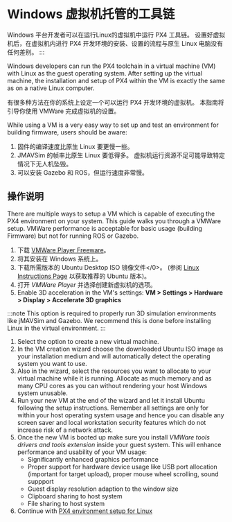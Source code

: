 # Windows 虚拟机托管的工具链

Windows 平台开发者可以在运行Linux的虚拟机中运行 PX4 工具链。 设置好虚拟机后，在虚拟机内进行 PX4 开发环境的安装、设置的流程与原生 Linux 电脑没有任何差别。
:::

Windows developers can run the PX4 toolchain in a virtual machine (VM) with Linux as the guest operating system. After setting up the virtual machine, the installation and setup of PX4 within the VM is exactly the same as on a native Linux computer.

有很多种方法在你的系统上设定一个可以运行 PX4 开发环境的虚拟机。 本指南将引导你使用 VMWare 完成虚拟机的设置。

While using a VM is a very easy way to set up and test an environment for building firmware, users should be aware:
1. 固件的编译速度比原生 Linux 要更慢一些。
1. JMAVSim 的帧率比原生 Linux 要低得多。 虚拟机运行资源不足可能导致特定情况下无人机坠毁。
1. 可以安装 Gazebo 和 ROS，但运行速度非常慢。

## 操作说明

There are multiple ways to setup a VM which is capable of executing the PX4 environment on your system. This guide walks you through a VMWare setup. VMWare performance is acceptable for basic usage (building Firmware) but not for running ROS or Gazebo.

1. 下载 [VMWare Player Freeware](https://www.vmware.com/products/workstation-player/workstation-player-evaluation.html)。
1. 将其安装在 Windows 系统上。
1. 下载所需版本的 Ubuntu Desktop ISO 镜像文件</0>。 (参阅 [Linux Instructions Page](../setup/dev_env_linux.md) 以获取推荐的 Ubuntu 版本)。
1. 打开 *VMWare Player* 并选择创建新虚拟机的选项。
1. Enable 3D acceleration in the VM's settings: **VM > Settings > Hardware > Display > Accelerate 3D graphics**

:::note
This option is required to properly run 3D simulation environments like jMAVSim and Gazebo. We recommend this is done before installing Linux in the virtual environment.
:::
1. Select the option to create a new virtual machine.
1. In the VM creation wizard choose the downloaded Ubuntu ISO image as your installation medium and will automatically detect the operating system you want to use.
1. Also in the wizard, select the resources you want to allocate to your virtual machine while it is running. Allocate as much memory and as many CPU cores as you can without rendering your host Windows system unusable.
1. Run your new VM at the end of the wizard and let it install Ubuntu following the setup instructions. Remember all settings are only for within your host operating system usage and hence you can disable any screen saver and local workstation security features which do not increase risk of a network attack.
1. Once the new VM is booted up make sure you install *VMWare tools drivers and tools extension* inside your guest system. This will enhance performance and usability of your VM usage:
    * Significantly enhanced graphics performance
    * Proper support for hardware device usage like USB port allocation (important for target upload), proper mouse wheel scrolling, sound suppport
    * Guest display resolution adaption to the window size
    * Clipboard sharing to host system
    * File sharing to host system
1. Continue with [PX4 environment setup for Linux](../dev_setup/dev_env_linux.md)
